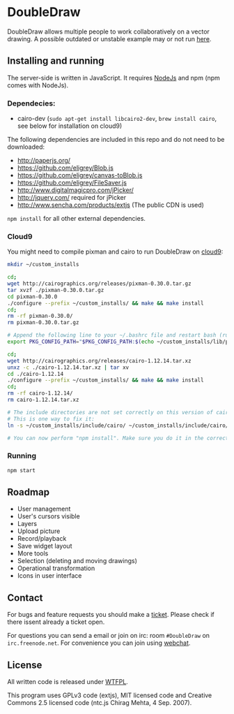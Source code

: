DoubleDraw
=============

DoubleDraw allows multiple people to work collaboratively on a vector drawing. A possible outdated or unstable example may or not run [here](http://dd.bennyjacobs.nl:5100/).

## Installing and running

The server-side is written in JavaScript. It requires [NodeJs](http://nodejs.org/) and npm (npm comes with NodeJs).

### Dependecies:

- cairo-dev (`sudo apt-get install libcairo2-dev`, `brew install cairo`, see below for installation on cloud9)

The following dependencies are included in this repo and do not need to be downloaded:

- http://paperjs.org/
- https://github.com/eligrey/Blob.js
- https://github.com/eligrey/canvas-toBlob.js
- https://github.com/eligrey/FileSaver.js
- http://www.digitalmagicpro.com/jPicker/
- http://jquery.com/ required for jPicker
- http://www.sencha.com/products/extjs (The public CDN is used)

`npm install` for all other external dependencies.

### Cloud9

You might need to compile pixman and cairo to run DoubleDraw on [cloud9](https://c9.io/):

```bash
mkdir ~/custom_installs

cd;
wget http://cairographics.org/releases/pixman-0.30.0.tar.gz
tar xvzf ./pixman-0.30.0.tar.gz
cd pixman-0.30.0
./configure --prefix ~/custom_installs/ && make && make install
cd;
rm -rf pixman-0.30.0/
rm pixman-0.30.0.tar.gz

# Append the following line to your ~/.bashrc file and restart bash (run 'exit').
export PKG_CONFIG_PATH="$PKG_CONFIG_PATH:$(echo ~/custom_installs/lib/pkgconfig)";

cd;
wget http://cairographics.org/releases/cairo-1.12.14.tar.xz
unxz -c ./cairo-1.12.14.tar.xz | tar xv
cd ./cairo-1.12.14
./configure --prefix ~/custom_installs/ && make && make install
cd;
rm -rf cairo-1.12.14/
rm cairo-1.12.14.tar.xz

# The include directories are not set correctly on this version of cairo.
# This is one way to fix it:
ln -s ~/custom_installs/include/cairo/ ~/custom_installs/include/cairo/cairo

# You can now perform "npm install". Make sure you do it in the correct directory.
```

### Running

```bash
npm start
```

## Roadmap

- User management
- User's cursors visible
- Layers
- Upload picture
- Record/playback
- Save widget layout
- More tools
- Selection (deleting and moving drawings)
- Operational transformation
- Icons in user interface

## Contact

For bugs and feature requests you should make a [ticket](https://github.com/Benny-/DoubleDraw/issues). Please check if there issent already a ticket open.

For questions you can send a email or join on irc: room `#DoubleDraw` on `irc.freenode.net`. For convenience you can join using [webchat](https://webchat.freenode.net/?channels=DoubleDraw).

## License

All written code is released under [WTFPL](http://www.wtfpl.net/).

This program uses GPLv3 code (extjs), MIT licensed code and Creative Commons 2.5 licensed code (ntc.js Chirag Mehta, 4 Sep. 2007).

